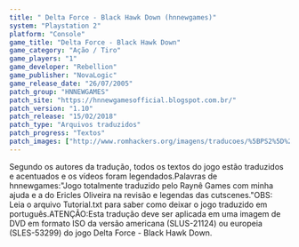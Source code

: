 ```yaml
---
title: " Delta Force - Black Hawk Down (hnnewgames)"
system: "Playstation 2"
platform: "Console"
game_title: "Delta Force - Black Hawk Down"
game_category: "Ação / Tiro"
game_players: "1"
game_developer: "Rebellion"
game_publisher: "NovaLogic"
game_release_date: "26/07/2005"
patch_group: "HNNEWGAMES"
patch_site: "https://hnnewgamesofficial.blogspot.com.br/"
patch_version: "1.10"
patch_release: "15/02/2018"
patch_type: "Arquivos traduzidos"
patch_progress: "Textos"
patch_images: ["http://www.romhackers.org/imagens/traducoes/%5BPS2%5D%20Delta%20Force%20-%20Black%20Hawk%20Down%20-%20hnnewgames%20-%201.jpg","http://www.romhackers.org/imagens/traducoes/%5BPS2%5D%20Delta%20Force%20-%20Black%20Hawk%20Down%20-%20hnnewgames%20-%202.jpg","http://www.romhackers.org/imagens/traducoes/%5BPS2%5D%20Delta%20Force%20-%20Black%20Hawk%20Down%20-%20hnnewgames%20-%203.jpg"]
---
```

Segundo os autores da tradução, todos os textos do jogo estão traduzidos e acentuados e os vídeos foram legendados.Palavras de hnnewgames:"Jogo totalmente traduzido pelo Raynê Games com minha ajuda e a do Ericles Oliveira na revisão e legendas das cutscenes."OBS: Leia o arquivo Tutorial.txt para saber como deixar o jogo traduzido em português.ATENÇÃO:Esta tradução deve ser aplicada em uma imagem de DVD em formato ISO da versão americana (SLUS-21124) ou europeia (SLES-53299) do jogo Delta Force - Black Hawk Down.